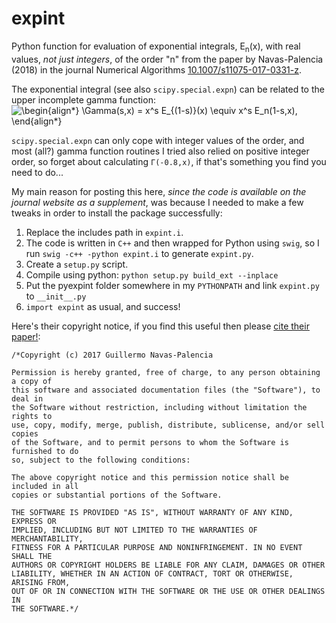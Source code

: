 # expint

Python function for evaluation of exponential integrals, E<sub>n</sub>(x), with real values, _not just integers_, of the order "n" from the paper by Navas-Palencia (2018) in the journal Numerical Algorithms [10.1007/s11075-017-0331-z](http://doi.org/10.1007/s11075-017-0331-z). 

The exponential integral (see also `scipy.special.expn`) can be related to the upper incomplete gamma function:
![\begin{align*}
\Gamma(s,x) = x^s E_{(1-s)}(x) \equiv x^s E_n(1-s,x),
\end{align*}
](https://render.githubusercontent.com/render/math?math=%5Cdisplaystyle+%5Cbegin%7Balign%2A%7D%0A%5CGamma%28s%2Cx%29+%3D+x%5Es+E_%7B%281-s%29%7D%28x%29+%5Cequiv+x%5Es+E_n%281-s%2Cx%29%2C%0A%5Cend%7Balign%2A%7D%0A)

`scipy.special.expn` can only cope with integer values of the order, and most (all?) gamma function routines I tried also relied on positive integer order, so forget about calculating `Γ(-0.8,x)`, if that's something you find you need to do...

My main reason for posting this here, _since the code is available on the journal website as a supplement_, was because I needed to make a few tweaks in order to install the package successfully:
1. Replace the includes path in `expint.i`.
1. The code is written in `C++` and then wrapped for Python using `swig`, so I run `swig -c++ -python expint.i` to generate `expint.py`.
1. Create a `setup.py` script.
1. Compile using python: `python setup.py build_ext --inplace`
1. Put the pyexpint folder somewhere in my `PYTHONPATH` and link `expint.py` to `__init__.py`
1. `import expint` as usual, and success! 

Here's their copyright notice, if you find this useful then please [cite their paper!](http://doi.org/10.1007/s11075-017-0331-z):
```
/*Copyright (c) 2017 Guillermo Navas-Palencia

Permission is hereby granted, free of charge, to any person obtaining a copy of 
this software and associated documentation files (the "Software"), to deal in 
the Software without restriction, including without limitation the rights to 
use, copy, modify, merge, publish, distribute, sublicense, and/or sell copies 
of the Software, and to permit persons to whom the Software is furnished to do 
so, subject to the following conditions:

The above copyright notice and this permission notice shall be included in all 
copies or substantial portions of the Software.

THE SOFTWARE IS PROVIDED "AS IS", WITHOUT WARRANTY OF ANY KIND, EXPRESS OR 
IMPLIED, INCLUDING BUT NOT LIMITED TO THE WARRANTIES OF MERCHANTABILITY, 
FITNESS FOR A PARTICULAR PURPOSE AND NONINFRINGEMENT. IN NO EVENT SHALL THE 
AUTHORS OR COPYRIGHT HOLDERS BE LIABLE FOR ANY CLAIM, DAMAGES OR OTHER 
LIABILITY, WHETHER IN AN ACTION OF CONTRACT, TORT OR OTHERWISE, ARISING FROM, 
OUT OF OR IN CONNECTION WITH THE SOFTWARE OR THE USE OR OTHER DEALINGS IN 
THE SOFTWARE.*/
```
